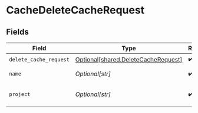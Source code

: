 # CacheDeleteCacheRequest


## Fields

| Field                                                                                | Type                                                                                 | Required                                                                             | Description                                                                          |
| ------------------------------------------------------------------------------------ | ------------------------------------------------------------------------------------ | ------------------------------------------------------------------------------------ | ------------------------------------------------------------------------------------ |
| `delete_cache_request`                                                               | [Optional[shared.DeleteCacheRequest]](undefined/models/shared/deletecacherequest.md) | :heavy_check_mark:                                                                   | N/A                                                                                  |
| `name`                                                                               | *Optional[str]*                                                                      | :heavy_check_mark:                                                                   | cache name                                                                           |
| `project`                                                                            | *Optional[str]*                                                                      | :heavy_check_mark:                                                                   | Tigris project name                                                                  |